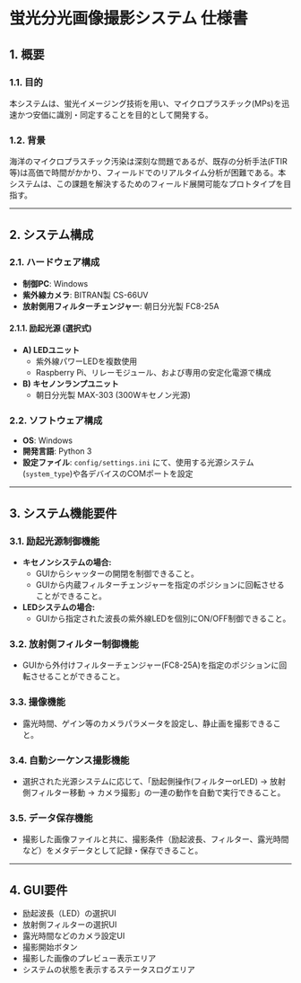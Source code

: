 # 蛍光分光画像撮影システム 仕様書

## 1. 概要

### 1.1. 目的
本システムは、蛍光イメージング技術を用い、マイクロプラスチック(MPs)を迅速かつ安価に識別・同定することを目的として開発する。

### 1.2. 背景
海洋のマイクロプラスチック汚染は深刻な問題であるが、既存の分析手法(FTIR等)は高価で時間がかかり、フィールドでのリアルタイム分析が困難である。本システムは、この課題を解決するためのフィールド展開可能なプロトタイプを目指す。

---
## 2. システム構成

### 2.1. ハードウェア構成
- **制御PC**: Windows
- **紫外線カメラ**: BITRAN製 CS-66UV
- **放射側用フィルターチェンジャー**: 朝日分光製 FC8-25A

#### 2.1.1. 励起光源 (選択式)
- **A) LEDユニット**
    - 紫外線パワーLEDを複数使用
    - Raspberry Pi、リレーモジュール、および専用の安定化電源で構成
- **B) キセノンランプユニット**
    - 朝日分光製 MAX-303 (300Wキセノン光源)

### 2.2. ソフトウェア構成
- **OS**: Windows
- **開発言語**: Python 3
- **設定ファイル**: `config/settings.ini` にて、使用する光源システム(`system_type`)や各デバイスのCOMポートを設定

---
## 3. システム機能要件

### 3.1. 励起光源制御機能
- **キセノンシステムの場合:**
    - GUIからシャッターの開閉を制御できること。
    - GUIから内蔵フィルターチェンジャーを指定のポジションに回転させることができること。
- **LEDシステムの場合:**
    - GUIから指定された波長の紫外線LEDを個別にON/OFF制御できること。

### 3.2. 放射側フィルター制御機能
- GUIから外付けフィルターチェンジャー(FC8-25A)を指定のポジションに回転させることができること。

### 3.3. 撮像機能
- 露光時間、ゲイン等のカメラパラメータを設定し、静止画を撮影できること。

### 3.4. 自動シーケンス撮影機能
- 選択された光源システムに応じて、「励起側操作(フィルターorLED) → 放射側フィルター移動 → カメラ撮影」の一連の動作を自動で実行できること。

### 3.5. データ保存機能
- 撮影した画像ファイルと共に、撮影条件（励起波長、フィルター、露光時間など）をメタデータとして記録・保存できること。

---
## 4. GUI要件
- 励起波長（LED）の選択UI
- 放射側フィルターの選択UI
- 露光時間などのカメラ設定UI
- 撮影開始ボタン
- 撮影した画像のプレビュー表示エリア
- システムの状態を表示するステータスログエリア
